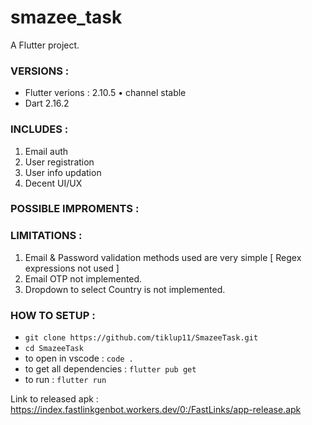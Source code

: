 # smazee_task

A Flutter project.

### VERSIONS :
- Flutter verions : 2.10.5 • channel stable
- Dart 2.16.2 

### INCLUDES : 
1. Email auth
2. User registration
3. User info updation
4. Decent UI/UX

### POSSIBLE IMPROMENTS : 


### LIMITATIONS : 
1. Email & Password validation methods used are very simple [ Regex expressions not used ]
2. Email OTP not implemented.
3. Dropdown to select Country is not implemented.

### HOW TO SETUP : 
- `git clone https://github.com/tiklup11/SmazeeTask.git`
- `cd SmazeeTask`
- to open in vscode : `code .`
- to get all dependencies : `flutter pub get`
- to run : `flutter run`


Link to released apk : https://index.fastlinkgenbot.workers.dev/0:/FastLinks/app-release.apk

